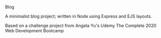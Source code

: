 Blog

A minimalist blog project; written in Node using Express and EJS layouts.

Based on a challenge project from Angela Yu's Udemy The Complete 2020 Web Development Bootcamp
